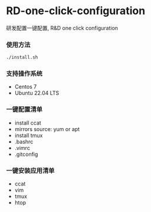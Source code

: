 # RD-one-click-configuration
研发配置一键配置, R&D one click configuration

### 使用方法
```bash
./install.sh
```

### 支持操作系统
- Centos 7
- Ubuntu 22.04 LTS

### 一键配置清单
- install ccat
- mirrors source: yum or apt
- install tmux
- .bashrc
- .vimrc
- .gitconfig

### 一键安装应用清单
- ccat
- vim
- tmux
- htop
